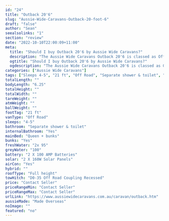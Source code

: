 ```yaml
---
id: "24"
title: "Outback 20'6"
slug: "Aussie-Wide-Caravans-Outback-20-foot-6"
draft: "false"
author: "Sean"
seealsolinks: "1"
section: "review"
date: "2022-10-10T22:00:09+11:00"
meta:
  title: "Should I buy Outback 20'6 by Aussie Wide Caravans?"
  description: "The Aussie Wide Caravans Outback 20'6 is classed as Off Road, and sleeps 4-5 people. It is Made Overseas and comes in at 21 ft. It generally has Separate shower & toilet."
  ogtitle: "Should I buy Outback 20'6 by Aussie Wide Caravans?"
  ogdescription: "The Aussie Wide Caravans Outback 20'6 is classed as Off Road, and sleeps 4-5 people. It is Made Overseas and comes in at 21 ft. It generally has Separate shower & toilet."
categories: ["Aussie Wide Caravans"]
tags: ["Sleeps 4-5", "21 ft", "Off Road", "Separate shower & toilet", "Full height", "Price Unknown"]
totalLength: ""
bodyLength: "6.25"
totalHeight: ""
totalWidth: ""
tareWeight: ""
atmWeight: ""
ballWeight: ""
footTag: "21 ft"
vanType: "Off Road"
sleeps: "4-5"
bathroom: "Separate shower & toilet"
internalBathroom: "Yes"
mainBed: "Queen + bunks"
bunks: "Yes"
freshWater: "2x 95"
greyWater: "100"
battery: "2 X 100 AMP Batteries"
solar: "2 X 160W Solar Panels"
airCon: "Yes"
hybrid: ""
roofType: "Full height"
towHitch: "D0-35 Off Road Coupling Recessed"
price: "Contact Seller"
priceRangeMin: "Contact Seller"
priceRangeMax: "Contact Seller"
urlLink: "https://www.aussiewidecaravans.com.au/caravan/outback.htm"
aussieMade: "Made Overseas"
noImage: ""
featured: "no"
---
```


